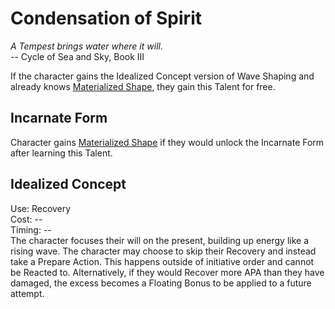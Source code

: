 # Condensation of Spirit

*A Tempest brings water where it will.*  
-- Cycle of Sea and Sky, Book III

If the character gains the Idealized Concept version of Wave Shaping and already knows [Materialized Shape](../../../General/MaterializedShape.md), they gain this Talent for free.

## Incarnate Form
Character gains [Materialized Shape](../../../General/MaterializedShape.md) if they would unlock the Incarnate Form after learning this Talent.

## Idealized Concept
Use: Recovery  
Cost: --  
Timing: --  
The character focuses their will on the present, building up energy like a rising wave. The character may choose to skip their Recovery and instead take a Prepare Action. This happens outside of initiative order and cannot be Reacted to. Alternatively, if they would Recover more APA than they have damaged, the excess becomes a Floating Bonus to be applied to a future attempt.
